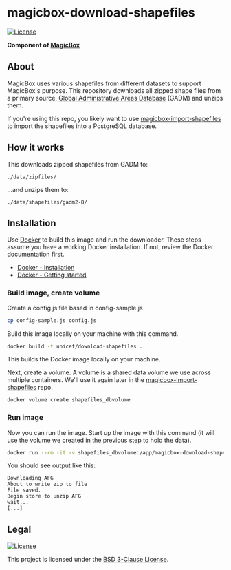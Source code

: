 magicbox-download-shapefiles
============================

[![License](https://img.shields.io/badge/License-BSD%203--Clause-blue.svg)](https://opensource.org/licenses/BSD-3-Clause)

**Component of [MagicBox](https://github.com/unicef/magicbox)**


## About

MagicBox uses various shapefiles from different datasets to support MagicBox's
purpose. This repository downloads all zipped shape files from a primary source,
[Global Administrative Areas Database](http://gadm.org/) (GADM) and unzips them.

If you're using this repo, you likely want to use
[magicbox-import-shapefiles](https://github.com/unicef/magicbox-import-shapefiles)
to import the shapefiles into a PostgreSQL database.


## How it works

This downloads zipped shapefiles from GADM to:

`./data/zipfiles/`

…and unzips them to:

`./data/shapefiles/gadm2-8/`


## Installation

Use [Docker](https://www.docker.com/) to build this image and run the
downloader. These steps assume you have a working Docker installation. If not,
review the Docker documentation first.

* [Docker - Installation](https://docs.docker.com/engine/installation/)
* [Docker - Getting started](https://docs.docker.com/get-started/)

### Build image, create volume

Create a config.js file based in config-sample.js

```bash
cp config-sample.js config.js
```

Build this image locally on your machine with this command.

```bash
docker build -t unicef/download-shapefiles .
```

This builds the Docker image locally on your machine.

Next, create a volume. A volume is a shared data volume we use across multiple
containers. We'll use it again later in the
[magicbox-import-shapefiles](https://github.com/unicef/magicbox-import-shapefiles)
repo.

```bash
docker volume create shapefiles_dbvolume
```

### Run image

Now you can run the image. Start up the image with this command (it will use the
volume we created in the previous step to hold the data).

```bash
docker run --rm -it -v shapefiles_dbvolume:/app/magicbox-download-shapefiles/data:z unicef/download-shapefiles
```

You should see output like this:

```
Downloading AFG
About to write zip to file
File saved.
Begin store to unzip AFG
wait...
[...]
```


## Legal

[![License](https://img.shields.io/badge/License-BSD%203--Clause-blue.svg)](https://opensource.org/licenses/BSD-3-Clause)

This project is licensed under the [BSD 3-Clause
License](https://opensource.org/licenses/BSD-3-Clause).
